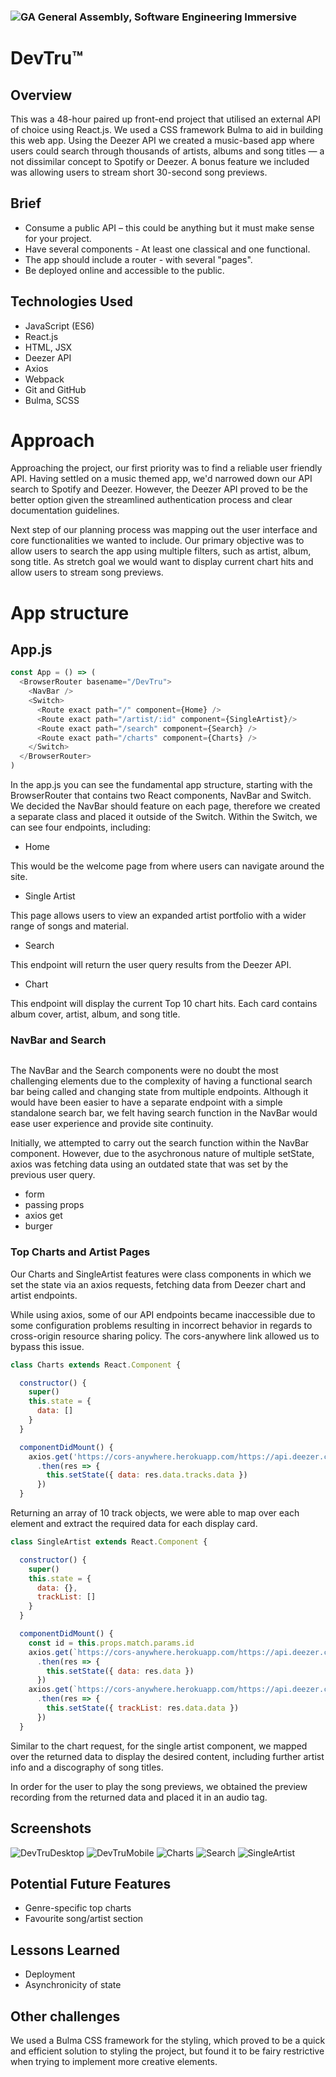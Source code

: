 ### ![GA](https://cloud.githubusercontent.com/assets/40461/8183776/469f976e-1432-11e5-8199-6ac91363302b.png) General Assembly, Software Engineering Immersive
# DevTru™

## Overview
This was a 48-hour paired up front-end project that utilised an external API of choice using React.js. We used a CSS framework Bulma to aid in building this web app. Using the Deezer API we created a music-based app where users could search through thousands of artists, albums and song titles — a not dissimilar concept to Spotify or Deezer. A bonus feature we included was allowing users to stream short 30-second song previews. 

## Brief
- Consume a public API – this could be anything but it must make sense for your project.
- Have several components - At least one classical and one functional.
- The app should include a router - with several "pages".
- Be deployed online and accessible to the public.

## Technologies Used
- JavaScript (ES6)
- React.js
- HTML, JSX
- Deezer API
- Axios
- Webpack
- Git and GitHub
- Bulma, SCSS

# Approach
Approaching the project, our first priority was to find a reliable user friendly API. Having settled on a music themed app, we'd narrowed down our API search to Spotify and Deezer. However, the Deezer API proved to be the better option given the streamlined authentication process and clear documentation guidelines.

Next step of our planning process was mapping out the user interface and core functionalities we wanted to include. Our primary objective was to allow users to search the app using multiple filters, such as artist, album, song title. As stretch goal we would want to display current chart hits and allow users to stream song previews.

# App structure
## App.js 
```js
const App = () => (
  <BrowserRouter basename="/DevTru">
    <NavBar />
    <Switch>
      <Route exact path="/" component={Home} />
      <Route exact path="/artist/:id" component={SingleArtist}/>
      <Route exact path="/search" component={Search} />
      <Route exact path="/charts" component={Charts} />
    </Switch>
  </BrowserRouter>
)
```
In the app.js you can see the fundamental app structure, starting with the BrowserRouter that contains two React components, NavBar and Switch. We decided the NavBar should feature on each page, therefore we created a separate class and placed it outside of the Switch.
Within the Switch, we can see four endpoints, including:
- Home 

This would be the welcome page from where users can navigate around the site.

- Single Artist

This page allows users to view an expanded artist portfolio with a wider range of songs and material.

- Search

This endpoint will return the user query results from the Deezer API. 

- Chart

This endpoint will display the current Top 10 chart hits. Each card contains album cover, artist, album, and song title.

### NavBar and Search
``` js

```
The NavBar and the Search components were no doubt the most challenging elements due to the complexity of having a functional search bar being called and changing state from multiple endpoints. 
Although it would have been easier to have a separate endpoint with a simple standalone search bar, we felt having search function in the NavBar would ease user experience and provide site continuity.

Initially, we attempted to carry out the search function within the NavBar component. However, due to the asychronous nature of multiple setState, axios was fetching data using an outdated state that was set by the previous user query. 


- form
- passing props
- axios get
- burger

### Top Charts and Artist Pages



Our Charts and SingleArtist features were class components in which we set the state via an axios requests, fetching data from Deezer chart and artist endpoints. 

While using axios, some of our API endpoints became inaccessible due to some configuration problems resulting in incorrect behavior in regards to cross-origin resource sharing policy. The cors-anywhere link allowed us to bypass this issue.

``` js
class Charts extends React.Component {

  constructor() {
    super()
    this.state = {
      data: []
    }
  }

  componentDidMount() {
    axios.get('https://cors-anywhere.herokuapp.com/https://api.deezer.com/chart')
      .then(res => {
        this.setState({ data: res.data.tracks.data })
      })
  }
```
Returning an array of 10 track objects, we were able to map over each element and extract the required data for each display card. 

``` js
class SingleArtist extends React.Component {

  constructor() {
    super()
    this.state = {
      data: {},
      trackList: []
    }
  }

  componentDidMount() {
    const id = this.props.match.params.id
    axios.get(`https://cors-anywhere.herokuapp.com/https://api.deezer.com/artist/${id}`)
      .then(res => {
        this.setState({ data: res.data })
      })
    axios.get(`https://cors-anywhere.herokuapp.com/https://api.deezer.com/artist/${id}/top?limit=50`)
      .then(res => {
        this.setState({ trackList: res.data.data })
      })
  }
```
Similar to the chart request, for the single artist component, we mapped over the returned data to display the desired content, including further artist info and a discography of song titles.

In order for the user to play the song previews, we obtained the preview recording from the returned data and placed it in an audio tag.

## Screenshots
![DevTruDesktop](src/styles/images/devtru-desktop.png)
![DevTruMobile](src/styles/images/devtru-mobile.png)
![Charts](src/styles/images/topcharts.png)
![Search](src/styles/images/searchresults.png)
![SingleArtist](src/styles/images/single-artist.png)

## Potential Future Features

- Genre-specific top charts
- Favourite song/artist section

## Lessons Learned

- Deployment
- Asynchronicity of state

## Other challenges
We used a Bulma CSS framework for the styling, which proved to be a quick and efficient solution to styling the project, but found it to be fairy restrictive when trying to implement more creative elements.
